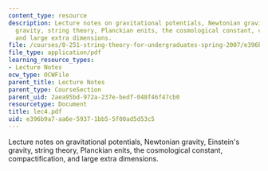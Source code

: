 ```yaml
---
content_type: resource
description: Lecture notes on gravitational potentials, Newtonian gravity, Einstein's
  gravity, string theory, Planckian enits, the cosmological constant, compactification,
  and large extra dimensions.
file: /courses/8-251-string-theory-for-undergraduates-spring-2007/e396b9a7aa6e59371bb55f00ad5d53c5_lec4.pdf
file_type: application/pdf
learning_resource_types:
- Lecture Notes
ocw_type: OCWFile
parent_title: Lecture Notes
parent_type: CourseSection
parent_uid: 2aea95bd-972a-237e-bedf-048f46f47cb0
resourcetype: Document
title: lec4.pdf
uid: e396b9a7-aa6e-5937-1bb5-5f00ad5d53c5
---
```

Lecture notes on gravitational potentials, Newtonian gravity, Einstein's gravity, string theory, Planckian enits, the cosmological constant, compactification, and large extra dimensions.

